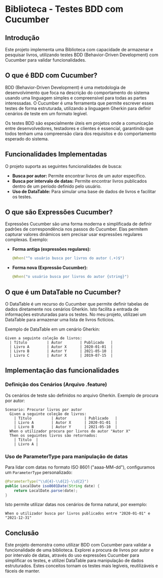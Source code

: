 # Biblioteca - Testes BDD com Cucumber

## Introdução
Este projeto implementa uma Biblioteca com capacidade de armazenar e pesquisar livros, utilizando testes BDD (Behavior-Driven Development) com Cucumber para validar funcionalidades.

## O que é BDD com Cucumber?
BDD (Behavior-Driven Development) é uma metodologia de desenvolvimento que foca na descrição do comportamento do sistema usando uma linguagem simples e compreensível para todas as partes interessadas. O Cucumber é uma ferramenta que permite escrever esses testes de forma estruturada, utilizando a linguagem Gherkin para definir cenários de teste em um formato legível.

Os testes BDD são especialmente úteis em projetos onde a comunicação entre desenvolvedores, testadores e clientes é essencial, garantindo que todos tenham uma compreensão clara dos requisitos e do comportamento esperado do sistema.

## Funcionalidades Implementadas
O projeto suporta as seguintes funcionalidades de busca:
- **Busca por autor:** Permite encontrar livros de um autor específico.
- **Busca por intervalo de datas:** Permite encontrar livros publicados dentro de um período definido pelo usuário.
- **Uso de DataTable:** Para simular uma base de dados de livros e facilitar os testes.

## O que são Expressões Cucumber?
Expressões Cucumber são uma forma moderna e simplificada de definir padrões de correspondência nos passos do Cucumber. Elas permitem capturar valores dinâmicos sem precisar usar expressões regulares complexas. Exemplo:

- **Forma antiga (expressões regulares):**
  ```java
  @When("^o usuário busca por livros do autor (.+)$")
  ```
- **Forma nova (Expressão Cucumber):**
  ```java
  @When("o usuário busca por livros do autor {string}")
  ```

## O que é um DataTable no Cucumber?
O DataTable é um recurso do Cucumber que permite definir tabelas de dados diretamente nos cenários Gherkin. Isto facilita a entrada de informações estruturadas para os testes. No meu projeto, utilizaei um DataTable para armazenar uma lista de livros fictícios.

Exemplo de DataTable em um cenário Gherkin:
```gherkin
Given a seguinte coleção de livros:
  | Título         | Autor        | Publicado   |
  | Livro A        | Autor X      | 2020-01-01  |
  | Livro B        | Autor Y      | 2021-05-10  |
  | Livro C        | Autor X      | 2019-07-15  |
```

## Implementação das funcionalidades

### Definição dos Cenários (Arquivo .feature)
Os cenários de teste são definidos no arquivo Gherkin. Exemplo de procura por autor:
```gherkin
Scenario: Procurar livros por autor
  Given a seguinte coleção de livros:
    | Título         | Autor        | Publicado   |
    | Livro A        | Autor X      | 2020-01-01  |
    | Livro B        | Autor Y      | 2021-05-10  |
  When o utilizador procura por livros do autor "Autor X"
  Then os seguintes livros são retornados:
    | Título  |
    | Livro A |
```

### Uso de ParameterType para manipulação de datas
Para lidar com datas no formato ISO 8601 ("aaaa-MM-dd"), configuramos um `ParameterType` personalizado:
```java
@ParameterType("\\d{4}-\\d{2}-\\d{2}")
public LocalDate iso8601Date(String date) {
    return LocalDate.parse(date);
}
```
Isto permite utilizar datas nos cenários de forma natural, por exemplo:
```gherkin
When o utilizador busca por livros publicados entre "2020-01-01" e "2021-12-31"
```

## Conclusão
Este projeto demonstra como utilizar BDD com Cucumber para validar a funcionalidade de uma biblioteca. Explorei a procura de livros por autor e por intervalo de datas, através do uso expressões Cucumber para simplificar os testes, e utilizei DataTable para manipulação de dados estruturados. Estes conceitos tornam os testes mais legíveis, reutilizáveis e fáceis de manter.

